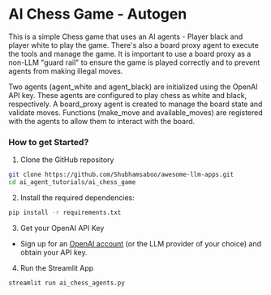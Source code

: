 # AI Chess Game - Autogen

This is a simple Chess game that uses an AI agents - Player black and player white to play the game. There's also a board proxy agent to execute the tools and manage the game. It is important to use a board proxy as a non-LLM "guard rail" to ensure the game is played correctly and to prevent agents from making illegal moves.

Two agents (agent_white and agent_black) are initialized using the OpenAI API key. These agents are configured to play chess as white and black, respectively.
A board_proxy agent is created to manage the board state and validate moves.
Functions (make_move and available_moves) are registered with the agents to allow them to interact with the board.


### How to get Started?

1. Clone the GitHub repository

```bash
git clone https://github.com/Shubhamsaboo/awesome-llm-apps.git
cd ai_agent_tutorials/ai_chess_game
```
2. Install the required dependencies:

```bash
pip install -r requirements.txt
```
3. Get your OpenAI API Key

- Sign up for an [OpenAI account](https://platform.openai.com/) (or the LLM provider of your choice) and obtain your API key.

4. Run the Streamlit App
```bash
streamlit run ai_chess_agents.py
```

